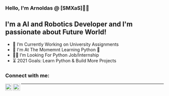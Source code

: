 ### Hello, I'm Arnoldas @ [SMXaS]🙋‍♂️


## I'm a AI and Robotics Developer and I'm passionate about Future World!

- 🔨 I’m Currently Working on University Assignments
- 📗 I'm At The Momemnt Learning Python 🐍
- 👨‍🎓 I’m Looking For Python Job/Internship
- ⏳ 2021 Goals: Learn Python & Build More Projects

### Connect with me:

[<img align="left" alt="codeSTACKr | LinkedIn" width="22px" src="https://cdn.jsdelivr.net/npm/simple-icons@v3/icons/linkedin.svg" />][linkedin]
[<img align="left" alt="codeSTACKr | Instagram" width="22px" src="https://cdn.jsdelivr.net/npm/simple-icons@v3/icons/instagram.svg" />][instagram]

---

[instagram]: https://instagram.com/smxas
[linkedin]: https://www.linkedin.com/in/arnoldas-jurkus-43155a197/
